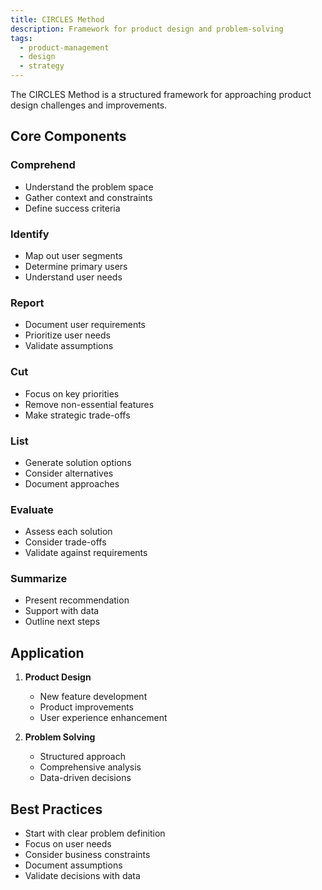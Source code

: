 ```yaml
---
title: CIRCLES Method
description: Framework for product design and problem-solving
tags:
  - product-management
  - design
  - strategy
---
```


The CIRCLES Method is a structured framework for approaching product design challenges and improvements.

## Core Components

### Comprehend
- Understand the problem space
- Gather context and constraints
- Define success criteria

### Identify
- Map out user segments
- Determine primary users
- Understand user needs

### Report
- Document user requirements
- Prioritize user needs
- Validate assumptions

### Cut
- Focus on key priorities
- Remove non-essential features
- Make strategic trade-offs

### List
- Generate solution options
- Consider alternatives
- Document approaches

### Evaluate
- Assess each solution
- Consider trade-offs
- Validate against requirements

### Summarize
- Present recommendation
- Support with data
- Outline next steps

## Application

1. **Product Design**
   - New feature development
   - Product improvements
   - User experience enhancement

2. **Problem Solving**
   - Structured approach
   - Comprehensive analysis
   - Data-driven decisions

## Best Practices
- Start with clear problem definition
- Focus on user needs
- Consider business constraints
- Document assumptions
- Validate decisions with data
